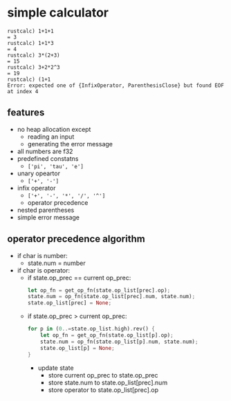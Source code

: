 # simple calculator

```
rustcalc) 1+1+1
= 3
rustcalc) 1+1*3
= 4
rustcalc) 3*(2+3)
= 15
rustcalc) 3+2*2^3
= 19
rustcalc) (1+1
Error: expected one of {InfixOperator, ParenthesisClose} but found EOF at index 4
```

## features

- no heap allocation except
  - reading an input
  - generating the error message
- all numbers are f32
- predefined constatns
  - `['pi', 'tau', 'e']`
- unary opeartor
  - `['+', '-']`
- infix operator
  - `['+', '-', '*', '/', '^']`
  - operator precedence
- nested parentheses
- simple error message

## operator precedence algorithm

- if char is number:
  - state.num = number
- if char is operator:
    - if state.op_prec == current op_prec:
      ```rust
      let op_fn = get_op_fn(state.op_list[prec].op);
      state.num = op_fn(state.op_list[prec].num, state.num);
      state.op_list[prec] = None;
      ```
    - if state.op_prec > current op_prec:
      ```rust
      for p in (0..=state.op_list.high).rev() {
          let op_fn = get_op_fn(state.op_list[p].op);
          state.num = op_fn(state.op_list[p].num, state.num);
          state.op_list[p] = None;
      }
      ```
      - update state
          - store current op_prec to state.op_prec
          - store state.num to state.op_list[prec].num
          - store operator to state.op_list[prec].op
